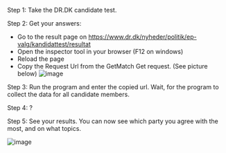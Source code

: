 Step 1: Take the DR.DK candidate test.

Step 2: Get your answers:
 - Go to the result page on https://www.dr.dk/nyheder/politik/ep-valg/kandidattest/resultat
 - Open the inspector tool in your browser (F12 on windows)
 - Reload the page
 - Copy the Request Url from the GetMatch Get request. (See picture below)
![image](https://github.com/TheRedRish/EPPartyComparator/assets/103194631/ec3d153f-f507-4cf2-98b2-4558ba533dec)

Step 3: Run the program and enter the copied url. Wait, for the program to collect the data for all candidate members.

Step 4: ?

Step 5: See your results. You can now see which party you agree with the most, and on what topics.

![image](https://github.com/TheRedRish/EPPartyComparator/assets/103194631/ade6adb8-82c7-4651-a414-ae49d5f3591c)
